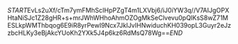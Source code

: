 $START$EvLs2uXf/cTm7ymFMhScIHpPZgT4m1LXVbj6/iJ0iYW3q//V7AIJgOPXHtaNiSJc1Z28gHR+s+mrJWhWHhoAhmOZOgMkSeClvevu0pQlKsS8wZ71MESLkpWMThbqog6E9iR8yrPewI9Ncx7JklJvIHNwiduchKH039opL3Guyr2eJzzbcHLKy3eBjAkcYUoKh2YXk5J4p6kz6RdMsQ78Wg==$END$